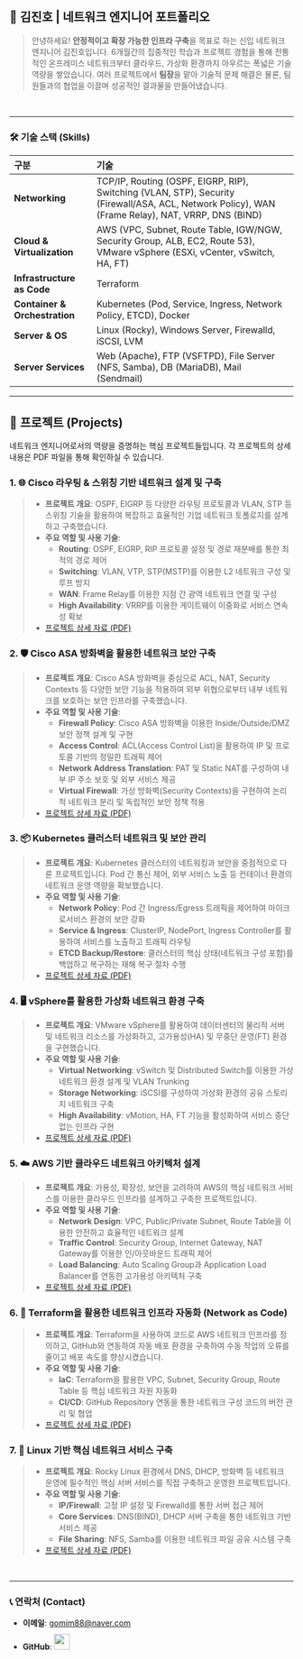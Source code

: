 ## 📜 김진호 | 네트워크 엔지니어 포트폴리오

> 안녕하세요! **안정적이고 확장 가능한 인프라 구축**을 목표로 하는 신입 네트워크 엔지니어 김진호입니다.
> 6개월간의 집중적인 학습과 프로젝트 경험을 통해 전통적인 온프레미스 네트워크부터 클라우드, 가상화 환경까지 아우르는 폭넓은 기술 역량을 쌓았습니다. 여러 프로젝트에서 **팀장**을 맡아 기술적 문제 해결은 물론, 팀원들과의 협업을 이끌며 성공적인 결과물을 만들어냈습니다.

<br />

---

### 🛠️ 기술 스택 (Skills)

| 구분 | 기술 |
| :--- | :--- |
| **Networking** | TCP/IP, Routing (OSPF, EIGRP, RIP), Switching (VLAN, STP), Security (Firewall/ASA, ACL, Network Policy), WAN (Frame Relay), NAT, VRRP, DNS (BIND) |
| **Cloud & Virtualization** | AWS (VPC, Subnet, Route Table, IGW/NGW, Security Group, ALB, EC2, Route 53), VMware vSphere (ESXi, vCenter, vSwitch, HA, FT) |
| **Infrastructure as Code** | Terraform |
| **Container & Orchestration**| Kubernetes (Pod, Service, Ingress, Network Policy, ETCD), Docker |
| **Server & OS** | Linux (Rocky), Windows Server, Firewalld, iSCSI, LVM |
| **Server Services** | Web (Apache), FTP (VSFTPD), File Server (NFS, Samba), DB (MariaDB), Mail (Sendmail) |

---

## 🚀 프로젝트 (Projects)

네트워크 엔지니어로서의 역량을 증명하는 핵심 프로젝트들입니다. 각 프로젝트의 상세 내용은 PDF 파일을 통해 확인하실 수 있습니다.

### 1. 🌐 Cisco 라우팅 & 스위칭 기반 네트워크 설계 및 구축
> - **프로젝트 개요**: OSPF, EIGRP 등 다양한 라우팅 프로토콜과 VLAN, STP 등 스위칭 기술을 활용하여 복잡하고 효율적인 기업 네트워크 토폴로지를 설계하고 구축했습니다.
> - **주요 역할 및 사용 기술**:
>   - **Routing**: OSPF, EIGRP, RIP 프로토콜 설정 및 경로 재분배를 통한 최적의 경로 제어
>   - **Switching**: VLAN, VTP, STP(MSTP)를 이용한 L2 네트워크 구성 및 루프 방지
>   - **WAN**: Frame Relay를 이용한 지점 간 광역 네트워크 연결 및 구성
>   - **High Availability**: VRRP를 이용한 게이트웨이 이중화로 서비스 연속성 확보
> - [프로젝트 상세 자료 (PDF)](https://github.com/Kimjh0619/kjh_pf/blob/main/file/%ED%81%B4%EB%9D%BC%EC%9A%B0%EB%93%9C%20%EA%B8%B0%EB%B0%98%20%EC%A0%95%EB%B3%B4%EC%8B%9C%EC%8A%A4%ED%85%9C%20%EA%B5%AC%EC%B6%95%20%EC%A0%84%EB%AC%B8%EA%B0%80%20%EC%96%91%EC%84%B1%20%EA%B5%AD%EB%B9%84%20%EA%B3%BC%EC%A0%95%20-%20%EB%84%A4%ED%8A%B8%EC%9B%8C%ED%81%AC.pdf)

### 2. 🛡️ Cisco ASA 방화벽을 활용한 네트워크 보안 구축
> - **프로젝트 개요**: Cisco ASA 방화벽을 중심으로 ACL, NAT, Security Contexts 등 다양한 보안 기능을 적용하여 외부 위협으로부터 내부 네트워크를 보호하는 보안 인프라를 구축했습니다.
> - **주요 역할 및 사용 기술**:
>   - **Firewall Policy**: Cisco ASA 방화벽을 이용한 Inside/Outside/DMZ 보안 정책 설계 및 구현
>   - **Access Control**: ACL(Access Control List)을 활용하여 IP 및 프로토콜 기반의 정밀한 트래픽 제어
>   - **Network Address Translation**: PAT 및 Static NAT를 구성하여 내부 IP 주소 보호 및 외부 서비스 제공
>   - **Virtual Firewall**: 가상 방화벽(Security Contexts)을 구현하여 논리적 네트워크 분리 및 독립적인 보안 정책 적용
> - [프로젝트 상세 자료 (PDF)](https://github.com/Kimjh0619/kjh_pf/blob/main/file/%ED%81%B4%EB%9D%BC%EC%9A%B0%EB%93%9C%20%EA%B8%B0%EB%B0%98%20%EC%A0%95%EB%B3%B4%EC%8B%9C%EC%8A%A4%ED%85%9C%20%EA%B5%AC%EC%B6%95%20%EC%A0%84%EB%AC%B8%EA%B0%80%20%EC%96%91%EC%84%B1%20%EA%B5%AD%EB%B9%84%20%EA%B3%BC%EC%A0%95%20-%20%EB%B0%A9%ED%99%94%EB%B2%BD.pdf)

### 3. 📦 Kubernetes 클러스터 네트워크 및 보안 관리
> - **프로젝트 개요**: Kubernetes 클러스터의 네트워킹과 보안을 중점적으로 다룬 프로젝트입니다. Pod 간 통신 제어, 외부 서비스 노출 등 컨테이너 환경의 네트워크 운영 역량을 확보했습니다.
> - **주요 역할 및 사용 기술**:
>   - **Network Policy**: Pod 간 Ingress/Egress 트래픽을 제어하여 마이크로서비스 환경의 보안 강화
>   - **Service & Ingress**: ClusterIP, NodePort, Ingress Controller를 활용하여 서비스를 노출하고 트래픽 라우팅
>   - **ETCD Backup/Restore**: 클러스터의 핵심 상태(네트워크 구성 포함)를 백업하고 복구하는 재해 복구 절차 수행
> - [프로젝트 상세 자료 (PDF)](https://github.com/Kimjh0619/kjh_pf/blob/main/file/%ED%81%B4%EB%9D%BC%EC%9A%B0%EB%93%9C%20%EA%B8%B0%EB%B0%98%20%EC%A0%95%EB%B3%B4%EC%8B%9C%EC%8A%A4%ED%85%9C%20%EA%B5%AC%EC%B6%95%20%EC%A0%84%EB%AC%B8%EA%B0%80%20%EC%96%91%EC%84%B1%20%EA%B5%AD%EB%B9%84%20%EA%B3%BC%EC%A0%95%20-%20%EC%BF%A0%EB%B2%84%EB%84%A4%ED%8B%B0%EC%8A%A4.pdf)

### 4. 🖥️ vSphere를 활용한 가상화 네트워크 환경 구축
> - **프로젝트 개요**: VMware vSphere를 활용하여 데이터센터의 물리적 서버 및 네트워크 리소스를 가상화하고, 고가용성(HA) 및 무중단 운영(FT) 환경을 구현했습니다.
> - **주요 역할 및 사용 기술**:
>   - **Virtual Networking**: vSwitch 및 Distributed Switch를 이용한 가상 네트워크 환경 설계 및 VLAN Trunking
>   - **Storage Networking**: iSCSI를 구성하여 가상화 환경의 공유 스토리지 네트워크 구축
>   - **High Availability**: vMotion, HA, FT 기능을 활성화하여 서비스 중단 없는 인프라 구현
> - [프로젝트 상세 자료 (PDF)](https://github.com/Kimjh0619/kjh_pf/blob/main/file/%ED%81%B4%EB%9D%BC%EC%9A%B0%EB%93%9C%20%EA%B8%B0%EB%B0%98%20%EC%A0%95%EB%B3%B4%EC%8B%9C%EC%8A%A4%ED%85%9C%20%EA%B5%AC%EC%B6%95%20%EC%A0%84%EB%AC%B8%EA%B0%80%20%EC%96%91%EC%84%B1%20%EA%B5%AD%EB%B9%84%20%EA%B3%BC%EC%A0%95%20-%20%EC%9C%88%EB%8F%84%EC%9A%B0.pdf)

### 5. ☁️ AWS 기반 클라우드 네트워크 아키텍처 설계
> - **프로젝트 개요**: 가용성, 확장성, 보안을 고려하여 AWS의 핵심 네트워크 서비스를 이용한 클라우드 인프라를 설계하고 구축한 프로젝트입니다.
> - **주요 역할 및 사용 기술**:
>   - **Network Design**: VPC, Public/Private Subnet, Route Table을 이용한 안전하고 효율적인 네트워크 설계
>   - **Traffic Control**: Security Group, Internet Gateway, NAT Gateway를 이용한 인/아웃바운드 트래픽 제어
>   - **Load Balancing**: Auto Scaling Group과 Application Load Balancer를 연동한 고가용성 아키텍처 구축
> - [프로젝트 상세 자료 (PDF)](./path/to/AWS_Project.pdf)

### 6. 📜 Terraform을 활용한 네트워크 인프라 자동화 (Network as Code)
> - **프로젝트 개요**: Terraform을 사용하여 코드로 AWS 네트워크 인프라를 정의하고, GitHub와 연동하여 자동 배포 환경을 구축하여 수동 작업의 오류를 줄이고 배포 속도를 향상시켰습니다.
> - **주요 역할 및 사용 기술**:
>   - **IaC**: Terraform을 활용한 VPC, Subnet, Security Group, Route Table 등 핵심 네트워크 자원 자동화
>   - **CI/CD**: GitHub Repository 연동을 통한 네트워크 구성 코드의 버전 관리 및 협업
> - [프로젝트 상세 자료 (PDF)](https://github.com/Kimjh0619/kjh_pf/blob/main/file/%ED%81%B4%EB%9D%BC%EC%9A%B0%EB%93%9C%20%EA%B8%B0%EB%B0%98%20%EC%A0%95%EB%B3%B4%EC%8B%9C%EC%8A%A4%ED%85%9C%20%EA%B5%AC%EC%B6%95%20%EC%A0%84%EB%AC%B8%EA%B0%80%20%EC%96%91%EC%84%B1%20%EA%B5%AD%EB%B9%84%20%EA%B3%BC%EC%A0%95%20-%20%ED%85%8C%EB%9D%BC%ED%8F%BC.pdf)

### 7. 🐧 Linux 기반 핵심 네트워크 서비스 구축
> - **프로젝트 개요**: Rocky Linux 환경에서 DNS, DHCP, 방화벽 등 네트워크 운영에 필수적인 핵심 서버 서비스를 직접 구축하고 운영한 프로젝트입니다.
> - **주요 역할 및 사용 기술**:
>   - **IP/Firewall**: 고정 IP 설정 및 Firewalld를 통한 서버 접근 제어
>   - **Core Services**: DNS(BIND), DHCP 서버 구축을 통한 네트워크 기반 서비스 제공
>   - **File Sharing**: NFS, Samba를 이용한 네트워크 파일 공유 시스템 구축
> - [프로젝트 상세 자료 (PDF)](https://github.com/Kimjh0619/kjh_pf/blob/main/file/%ED%81%B4%EB%9D%BC%EC%9A%B0%EB%93%9C%20%EA%B8%B0%EB%B0%98%20%EC%A0%95%EB%B3%B4%EC%8B%9C%EC%8A%A4%ED%85%9C%20%EA%B5%AC%EC%B6%95%20%EC%A0%84%EB%AC%B8%EA%B0%80%20%EC%96%91%EC%84%B1%20%EA%B5%AD%EB%B9%84%20%EA%B3%BC%EC%A0%95%20-%20%EB%A6%AC%EB%88%85%EC%8A%A4.pdf)

<br />

---

### 📞 연락처 (Contact)

- **이메일**: gomim88@naver.com
- **GitHub**: <a href="https://github.com/kimphysicsman">
  <img src="https://user-images.githubusercontent.com/6872828/185908612-22f4d219-78a7-4de7-bb02-deecaa63bffa.png" height="28px" style="margin-top: 10px" />
  </a>

